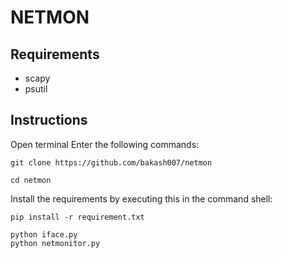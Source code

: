 # NETMON

## Requirements
- scapy
- psutil

## Instructions
Open terminal
Enter the following commands:

```
git clone https://github.com/bakash007/netmon
```
```
cd netmon
```

Install the requirements by executing this in the command shell:

```
pip install -r requirement.txt
```

```
python iface.py
python netmonitor.py
```
